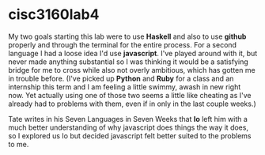 # cisc3160lab4

My two goals starting this lab were to use **Haskell** and also to use **github** properly and through
the terminal for the entire process. For a second language I had a loose idea I'd use **javascript**. I've played
around with it, but never made anything substantial so I was thinking it would be a satisfying bridge for me to cross
while also not overly ambitious, which has gotten me in trouble before. (I've picked up **Python** and **Ruby** for
a class and an internship this term and I am feeling a little swimmy, awash in new right now. Yet actually using one
of those two seems a little like cheating as I've already had to problems with them, even if in only in the last couple weeks.)

Tate writes in his Seven Languages in Seven Weeks that **Io** left him with a much better understanding of why 
javascript does things the way it does, so I explored us Io but decided javascript felt better suited to the problems to me.
